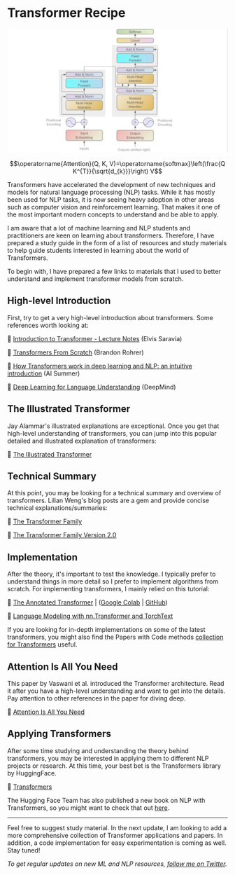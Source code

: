 # Transformer Recipe

![](/images/transformer.jpeg)

$$\operatorname{Attention}(Q, K, V)=\operatorname{softmax}\left(\frac{Q K^{T}}{\sqrt{d_{k}}}\right) V$$

Transformers have accelerated the development of new techniques and models for natural language processing (NLP) tasks. While it has mostly been used for NLP tasks, it is now seeing heavy adoption in other areas such as computer vision and reinforcement learning. That makes it one of the most important modern concepts to understand and be able to apply.

I am aware that a lot of machine learning and NLP students and practitioners are keen on learning about transformers. Therefore, I have prepared a study guide in the form of a list of resources and study materials to help guide students interested in learning about the world of Transformers.

To begin with, I have prepared a few links to materials that I used to better understand and implement transformer models from scratch.

## High-level Introduction
First, try to get a very high-level introduction about transformers. Some references worth looking at:

🔗 [Introduction to Transformer - Lecture Notes](https://www.notion.so/dair-ai/Introduction-to-Transformers-4b869c9595b74f72b088e5f2793ece80) (Elvis Saravia)

🔗 [Transformers From Scratch](https://e2eml.school/transformers.html) (Brandon Rohrer)

🔗 [How Transformers work in deep learning and NLP: an intuitive introduction](https://theaisummer.com/transformer/) (AI Summer)

🔗 [Deep Learning for Language Understanding](https://youtu.be/8zAP2qWAsKg) (DeepMind)

## The Illustrated Transformer
Jay Alammar's illustrated explanations are exceptional. Once you get that high-level understanding of transformers, you can jump into this popular detailed and illustrated explanation of transformers:

🔗 [The Illustrated Transformer](http://jalammar.github.io/illustrated-transformer/)

## Technical Summary
At this point, you may be looking for a technical summary and overview of transformers. Lilian Weng's blog posts are a gem and provide concise technical explanations/summaries:

🔗 [The Transformer Family](https://lilianweng.github.io/lil-log/2020/04/07/the-transformer-family.html)

🔗 [The Transformer Family Version 2.0](https://lilianweng.github.io/posts/2023-01-27-the-transformer-family-v2/)

## Implementation
After the theory, it's important to test the knowledge. I typically prefer to understand things in more detail so I prefer to implement algorithms from scratch. For implementing transformers, I mainly relied on this tutorial:

🔗 [The Annotated Transformer](https://nlp.seas.harvard.edu/2018/04/03/attention.html) | ([Google Colab](https://colab.research.google.com/drive/1xQXSv6mtAOLXxEMi8RvaW8TW-7bvYBDF) | [GitHub](https://github.com/harvardnlp/annotated-transformer))

🔗 [Language Modeling with nn.Transformer and TorchText](https://pytorch.org/tutorials/beginner/transformer_tutorial.html)

If you are looking for in-depth implementations on some of the latest transformers, you might also find the Papers with Code methods [collection for Transformers](https://paperswithcode.com/methods/category/transformers) useful. 

## Attention Is All You Need
This paper by Vaswani et al. introduced the Transformer architecture. Read it after you have a high-level understanding and want to get into the details. Pay attention to other references in the paper for diving deep.

🔗 [Attention Is All You Need](https://arxiv.org/pdf/1706.03762v5.pdf)

## Applying Transformers
After some time studying and understanding the theory behind transformers, you may be interested in applying them to different NLP projects or research. At this time, your best bet is the Transformers library by HuggingFace.

🔗 [Transformers](https://github.com/huggingface/transformers)

The Hugging Face Team has also published a new book on NLP with Transformers, so you might want to check that out [here](https://www.oreilly.com/library/view/natural-language-processing/9781098103231/).

---

Feel free to suggest study material. In the next update, I am looking to add a more comprehensive collection of Transformer applications and papers. In addition, a code implementation for easy experimentation is coming as well. Stay tuned!

*To get regular updates on new ML and NLP resources, [follow me on Twitter](https://twitter.com/omarsar0).*
